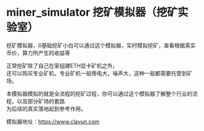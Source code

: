 # miner_simulator 挖矿模拟器（挖矿实验室）
挖矿模拟器，0基础挖矿小白可以通过这个模拟器，实时模拟挖矿，查看根据真实币价，算力所产生的收益等  

正常挖矿除了自己在家组建ETH显卡矿机之外，  
还可以购买专业矿机，专业矿机一般用电大，噪声大，这种一般都需要托管到矿场。  
  
本模拟器模拟的就是全流程的挖矿过程，你可以通过这个模拟器了解整个行业的流程，以及部分矿场的套路  
为后续的真实落地起到参考作用。
 
模拟器地址：https://www.clayun.com
